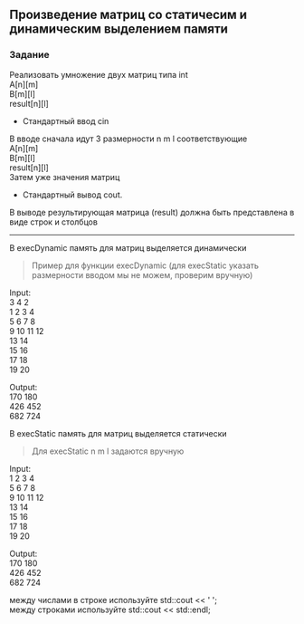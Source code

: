 ## Произведение матриц со статичесим и динамическим выделением памяти  
### Задание
Реализовать умножение двух матриц типа int  
A[n][m]    
B[m][l]   
result[n][l]   
   
- Стандартный ввод cin
     
В вводе сначала идут 3 размерности n m l соответствующие   
A[n][m]  
B[m][l]    
result[n][l]  
Затем уже значения матриц
    
 - Стандартный вывод cout.
     
В выводе результирующая матрица (result) должна быть представлена в виде строк и столбцов 
    

______  
В execDynamic память для матриц выделяется динамически       
> Пример для функции execDynamic (для execStatic указать размерности вводом мы не можем, проверим вручную)
     
Input:    
3 4 2   
1 2 3 4  
5 6 7 8   
9	10 11	12   
13 14  
15 16  
17 18  
19 20  
   
Output:   
170	180  
426	452  
682	724  


В execStatic память для матриц выделяется статически 
> Для execStatic n m l задаются вручную  
  
Input:    
1 2 3 4  
5 6 7 8  
9	10 11	12  
13 14  
15 16  
17 18   
19 20  


  

 Output:  
170	180  
426	452  
682	724  
     
  между числами в строке используйте std::cout << ' ';  
 между строками используйте std::cout << std::endl;  
  
 
   
